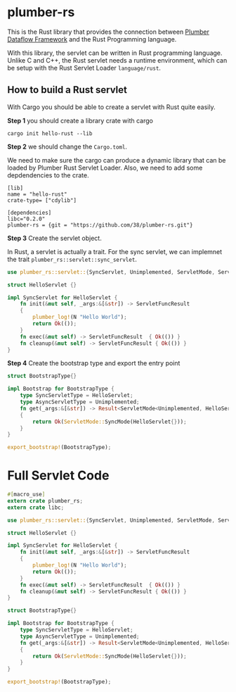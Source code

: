 # plumber-rs

This is the Rust library that provides the connection between [Plumber Dataflow Framework](https://github.com/38/plumber)
and the Rust Programming language.

With this library, the servlet can be written in Rust programming language. 
Unlike C and C++, the Rust servlet needs a runtime environment, which can be setup with the Rust Servlet Loader `language/rust`.

## How to build a Rust servlet

With Cargo you should be able to create a servlet with Rust quite easily.

**Step 1** you should create a library crate with cargo

```
cargo init hello-rust --lib
```

**Step 2** we should change the `Cargo.toml`. 

We need to make sure the cargo can produce a dynamic library that can be loaded by Plumber Rust Servlet Loader.
Also, we need to add some depdendencies to the crate.

```
[lib]
name = "hello-rust"
crate-type= ["cdylib"]

[dependencies]
libc="0.2.0"
plumber-rs = {git = "https://github.com/38/plumber-rs.git"}
```

**Step 3** Create the servlet object.

In Rust, a servlet is actually a trait. For the sync servlet, we can implemnet the trait `plumber_rs::servlet::sync_servlet`.

```rust
use plumber_rs::servlet::{SyncServlet, Unimplemented, ServletMode, ServletFuncResult, Bootstrap};

struct HelloServlet {}

impl SyncServlet for HelloServlet {
    fn init(&mut self, _args:&[&str]) -> ServletFuncResult 
    {
        plumber_log!(N "Hello World");
        return Ok(());
    }
    fn exec(&mut self) -> ServletFuncResult  { Ok(()) }
    fn cleanup(&mut self) -> ServletFuncResult { Ok(()) }
}

```

**Step 4** Create the bootstrap type and export the entry point

```rust
struct BootstrapType{}

impl Bootstrap for BootstrapType {
    type SyncServletType = HelloServlet;
    type AsyncServletType = Unimplemented;
    fn get(_args:&[&str]) -> Result<ServletMode<Unimplemented, HelloServlet>, ()>
    {
        return Ok(ServletMode::SyncMode(HelloServlet{}));
    }
}

export_bootstrap!(BootstrapType);
```


# Full Servlet Code

```rust
#[macro_use]
extern crate plumber_rs;
extern crate libc;

use plumber_rs::servlet::{SyncServlet, Unimplemented, ServletMode, ServletFuncResult, Bootstrap};

struct HelloServlet {}

impl SyncServlet for HelloServlet {
    fn init(&mut self, _args:&[&str]) -> ServletFuncResult 
    {
        plumber_log!(N "Hello World");
        return Ok(());
    }
    fn exec(&mut self) -> ServletFuncResult  { Ok(()) }
    fn cleanup(&mut self) -> ServletFuncResult { Ok(()) }
}

struct BootstrapType{}

impl Bootstrap for BootstrapType {
    type SyncServletType = HelloServlet;
    type AsyncServletType = Unimplemented;
    fn get(_args:&[&str]) -> Result<ServletMode<Unimplemented, HelloServlet>, ()>
    {
        return Ok(ServletMode::SyncMode(HelloServlet{}));
    }
}

export_bootstrap!(BootstrapType);
```
